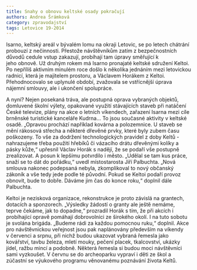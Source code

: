```yaml
---
title: Snahy o obnovu keltské osady pokračují
authors: Andrea Šrámková
category: zpravodajství
tags: Letovice 19-2014
---
```


Isarno, keltský areál v bývalém lomu na okraji Letovic, se po letech chátrání probouzí z nečinnosti. Přestože návštěvníkům zatím z bezpečnostních důvodů cedule vstup zakazují, probíhají tam úpravy směřující k jeho obnově. Už druhým rokem má Isarno pronajaté keltské sdružení Keltoi. Po nepříliš aktivním minulém roce došlo k několika jednáním mezi letovickou radnicí, která je majitelem prostoru, a Václavem Horákem z Keltoi. Přehodnocovalo se uplynulé období, zvažovala se vstřícnější úprava nájemní smlouvy, ale i ukončení spolupráce.

A nyní? Nejen posekaná tráva, ale postupná oprava vybraných objektů, domluvené školní výlety, opakované využití stávajících staveb při natáčení České televize, plány na akce o letních víkendech, zařazení Isarna mezi cíle brněnské turistické kanceláře Kudrna… To jsou současné aktivity v keltské osadě. „Opravou prochází například kovárna a polozemnice. U staveb se mění rákosová střecha a některé dřevěné prvky, které byly zubem času poškozeny. To vše za dodržení technologických pravidel z doby Keltů - nahrazujeme třeba použití hřebíků či vázacího drátu dřevěnými kolíky a pásky kůže,“ upřesnil Václav Horák s nadějí, že se podaří vše postupně zrealizovat. A posun k lepšímu potvrdilo i město. „Udělal se tam kus práce, snaží se to dát do pořádku,“ uvedl místostarosta Jiří Palbuchta. „Nová smlouva nakonec podepsaná nebyla, zkomplikoval to nový občanský zákoník a vše tedy jede podle té původní. Pokud se Keltoi podaří provoz obnovit, bude to dobře. Dáváme jim čas do konce roku,“ doplnil dále Palbuchta.

Keltoi je nezisková organizace, rekonstrukce je proto závislá na grantech, dotacích a sponzorech. „Výsledky žádostí o granty ale ještě nemáme, teprve čekáme, jak to dopadne,“ prozradil Horák s tím, že při akcích i probíhající opravě pomáhají dobrovolníci ze širokého okolí. I na tuto sobotu je svolána brigáda. „Budeme rádi za každou pomocnou ruku,“ doplnil. Akce pro návštěvnickou veřejnost jsou pak naplánovány především na víkendy v červenci a srpnu, při nichž budou ukazovat vybraná řemesla jako kovářství, tavbu železa, mletí mouky, pečení placek, tkalcovství, ukázky jídel, ražbu mincí a podobně. Některá řemesla si budou moci návštěvníci sami vyzkoušet. V červnu se do archeoparku vypraví i děti ze škol a zúčastní se výukového programu věnovanému poznávání života Keltů. 